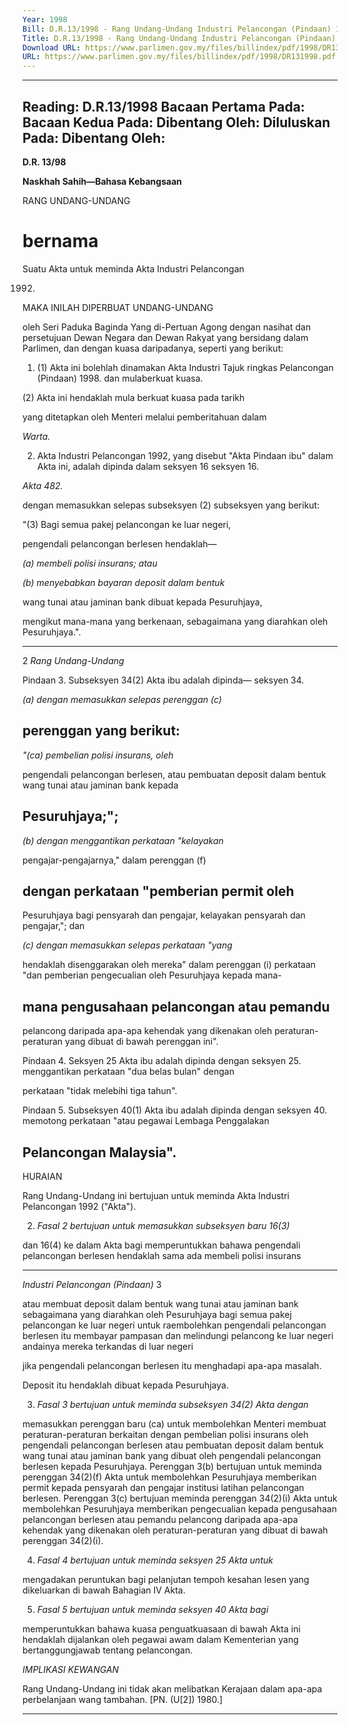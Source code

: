 ```yaml
---
Year: 1998
Bill: D.R.13/1998 - Rang Undang-Undang Industri Pelancongan (Pindaan) 1998 (Lulus)
Title: D.R.13/1998 - Rang Undang-Undang Industri Pelancongan (Pindaan) 1998 (Lulus)
Download URL: https://www.parlimen.gov.my/files/billindex/pdf/1998/DR131998.pdf
URL: https://www.parlimen.gov.my/files/billindex/pdf/1998/DR131998.pdf
---
```

---
Reading:
D.R.13/1998
Bacaan Pertama Pada:
Bacaan Kedua Pada:
Dibentang Oleh:
Diluluskan Pada:
Dibentang Oleh:
---

**D.R. 13/98**

**Naskhah Sahih—Bahasa Kebangsaan**

RANG UNDANG-UNDANG

# bernama

Suatu Akta untuk meminda Akta Industri Pelancongan

1992.

MAKA INILAH DIPERBUAT UNDANG-UNDANG

oleh Seri Paduka Baginda Yang di-Pertuan Agong dengan
nasihat dan persetujuan Dewan Negara dan Dewan Rakyat
yang bersidang dalam Parlimen, dan dengan kuasa
daripadanya, seperti yang berikut:

1. (1) Akta ini bolehlah dinamakan Akta Industri Tajuk ringkas
Pelancongan (Pindaan) 1998. dan mulaberkuat kuasa.

(2) Akta ini hendaklah mula berkuat kuasa pada tarikh

yang ditetapkan oleh Menteri melalui pemberitahuan dalam

_Warta._

2. Akta Industri Pelancongan 1992, yang disebut "Akta Pindaan
ibu" dalam Akta ini, adalah dipinda dalam seksyen 16 seksyen 16.

_Akta 482._

dengan memasukkan selepas subseksyen (2) subseksyen
yang berikut:

"(3) Bagi semua pakej pelancongan ke luar negeri,

pengendali pelancongan berlesen hendaklah—

_(a) membeli polisi insurans; atau_

_(b) menyebabkan bayaran deposit dalam bentuk_

wang tunai atau jaminan bank dibuat kepada
Pesuruhjaya,

mengikut mana-mana yang berkenaan, sebagaimana
yang diarahkan oleh Pesuruhjaya.".


-----

2 _Rang Undang-Undang_

Pindaan 3. Subseksyen 34(2) Akta ibu adalah dipinda—
seksyen 34.

_(a) dengan memasukkan selepas perenggan (c)_

## perenggan yang berikut:

_"(ca) pembelian polisi insurans, oleh_

pengendali pelancongan berlesen, atau
pembuatan deposit dalam bentuk wang
tunai atau jaminan bank kepada
## Pesuruhjaya;";

_(b) dengan menggantikan perkataan "kelayakan_

pengajar-pengajarnya," dalam perenggan (f)
## dengan perkataan "pemberian permit oleh
Pesuruhjaya bagi pensyarah dan pengajar,
kelayakan pensyarah dan pengajar,"; dan

_(c) dengan memasukkan selepas perkataan "yang_

hendaklah disenggarakan oleh mereka" dalam
perenggan (i) perkataan "dan pemberian
pengecualian oleh Pesuruhjaya kepada mana-
## mana pengusahaan pelancongan atau pemandu
pelancong daripada apa-apa kehendak yang
dikenakan oleh peraturan-peraturan yang dibuat
di bawah perenggan ini".

Pindaan 4. Seksyen 25 Akta ibu adalah dipinda dengan
seksyen 25. menggantikan perkataan "dua belas bulan" dengan

perkataan "tidak melebihi tiga tahun".

Pindaan 5. Subseksyen 40(1) Akta ibu adalah dipinda dengan
seksyen 40. memotong perkataan "atau pegawai Lembaga Penggalakan

## Pelancongan Malaysia".

HURAIAN

Rang Undang-Undang ini bertujuan untuk meminda Akta Industri
Pelancongan 1992 ("Akta").

2. _Fasal 2 bertujuan untuk memasukkan subseksyen baru 16(3)_

dan 16(4) ke dalam Akta bagi memperuntukkan bahawa pengendali
pelancongan berlesen hendaklah sama ada membeli polisi insurans


-----

_Industri Pelancongan (Pindaan)_ 3

atau membuat deposit dalam bentuk wang tunai atau jaminan bank
sebagaimana yang diarahkan oleh Pesuruhjaya bagi semua pakej
pelancongan ke luar negeri untuk raembolehkan pengendali
pelancongan berlesen itu membayar pampasan dan melindungi
pelancong ke luar negeri andainya mereka terkandas di luar negeri

jika pengendali pelancongan berlesen itu menghadapi apa-apa masalah.

Deposit itu hendaklah dibuat kepada Pesuruhjaya.

3. _Fasal 3 bertujuan untuk meminda subseksyen 34(2) Akta dengan_

memasukkan perenggan baru (ca) untuk membolehkan Menteri
membuat peraturan-peraturan berkaitan dengan pembelian polisi
insurans oleh pengendali pelancongan berlesen atau pembuatan deposit
dalam bentuk wang tunai atau jaminan bank yang dibuat oleh pengendali
pelancongan berlesen kepada Pesuruhjaya. Perenggan 3(b) bertujuan
untuk meminda perenggan 34(2)(f) Akta untuk membolehkan
Pesuruhjaya memberikan permit kepada pensyarah dan pengajar
institusi latihan pelancongan berlesen. Perenggan 3(c) bertujuan
meminda perenggan 34(2)(i) Akta untuk membolehkan Pesuruhjaya
memberikan pengecualian kepada pengusahaan pelancongan berlesen
atau pemandu pelancong daripada apa-apa kehendak yang dikenakan
oleh peraturan-peraturan yang dibuat di bawah perenggan 34(2)(i).

4. _Fasal 4 bertujuan untuk meminda seksyen 25 Akta untuk_

mengadakan peruntukan bagi pelanjutan tempoh kesahan lesen yang
dikeluarkan di bawah Bahagian IV Akta.

5. _Fasal 5 bertujuan untuk meminda seksyen 40 Akta bagi_

memperuntukkan bahawa kuasa penguatkuasaan di bawah Akta ini
hendaklah dijalankan oleh pegawai awam dalam Kementerian yang
bertanggungjawab tentang pelancongan.

_IMPLIKASI_ _KEWANGAN_

Rang Undang-Undang ini tidak akan melibatkan Kerajaan dalam
apa-apa perbelanjaan wang tambahan. [PN. (U[2]) 1980.]


-----

